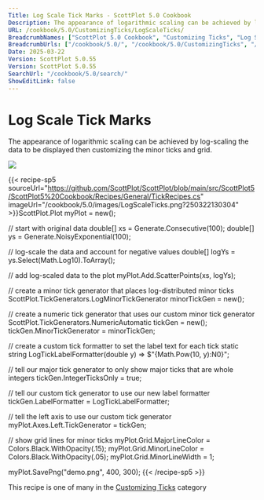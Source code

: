 ```yaml
---
Title: Log Scale Tick Marks - ScottPlot 5.0 Cookbook
Description: The appearance of logarithmic scaling can be achieved by log-scaling the data to be displayed then customizing the minor ticks and grid.
URL: /cookbook/5.0/CustomizingTicks/LogScaleTicks/
BreadcrumbNames: ["ScottPlot 5.0 Cookbook", "Customizing Ticks", "Log Scale Tick Marks"]
BreadcrumbUrls: ["/cookbook/5.0/", "/cookbook/5.0/CustomizingTicks", "/cookbook/5.0/CustomizingTicks/LogScaleTicks"]
Date: 2025-03-22
Version: ScottPlot 5.0.55
Version: ScottPlot 5.0.55
SearchUrl: "/cookbook/5.0/search/"
ShowEditLink: false
---
```



<div class='d-flex align-items-center mt-5'>
<h1 class='me-2 text-dark my-0 border-0'>Log Scale Tick Marks</h1>
</div>

The appearance of logarithmic scaling can be achieved by log-scaling the data to be displayed then customizing the minor ticks and grid.

[![](/cookbook/5.0/images/LogScaleTicks.png?250322130304)](/cookbook/5.0/images/LogScaleTicks.png?250322130304)

{{< recipe-sp5 sourceUrl="https://github.com/ScottPlot/ScottPlot/blob/main/src/ScottPlot5/ScottPlot5%20Cookbook/Recipes/General/TickRecipes.cs" imageUrl="/cookbook/5.0/images/LogScaleTicks.png?250322130304" >}}ScottPlot.Plot myPlot = new();

// start with original data
double[] xs = Generate.Consecutive(100);
double[] ys = Generate.NoisyExponential(100);

// log-scale the data and account for negative values
double[] logYs = ys.Select(Math.Log10).ToArray();

// add log-scaled data to the plot
myPlot.Add.ScatterPoints(xs, logYs);

// create a minor tick generator that places log-distributed minor ticks
ScottPlot.TickGenerators.LogMinorTickGenerator minorTickGen = new();

// create a numeric tick generator that uses our custom minor tick generator
ScottPlot.TickGenerators.NumericAutomatic tickGen = new();
tickGen.MinorTickGenerator = minorTickGen;

// create a custom tick formatter to set the label text for each tick
static string LogTickLabelFormatter(double y) =&gt; $"{Math.Pow(10, y):N0}";

// tell our major tick generator to only show major ticks that are whole integers
tickGen.IntegerTicksOnly = true;

// tell our custom tick generator to use our new label formatter
tickGen.LabelFormatter = LogTickLabelFormatter;

// tell the left axis to use our custom tick generator
myPlot.Axes.Left.TickGenerator = tickGen;

// show grid lines for minor ticks
myPlot.Grid.MajorLineColor = Colors.Black.WithOpacity(.15);
myPlot.Grid.MinorLineColor = Colors.Black.WithOpacity(.05);
myPlot.Grid.MinorLineWidth = 1;

myPlot.SavePng("demo.png", 400, 300);
{{< /recipe-sp5 >}}

<div class='my-5 text-center'>This recipe is one of many in the <a href='/cookbook/5.0/CustomizingTicks'>Customizing Ticks</a> category</div>


